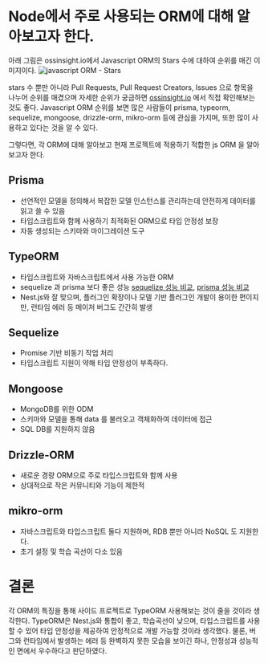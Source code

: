 # Node에서 주로 사용되는 ORM에 대해 알아보고자 한다.

아래 그림은 ossinsight.io에서 Javascript ORM의 Stars 수에 대하여 순위를 매긴 이미지이다.
![javascript ORM - Stars](https://github.com/user-attachments/assets/0d69ef3a-e605-401c-b913-72ce4c6e2ece)

stars 수 뿐만 아니라 Pull Requests, Pull Request Creators, Issues 으로 항목을 나누어 순위를 매겼으며 자세한 순위가 궁금하면 [ossinsight.io](https://ossinsight.io/collections/javascript-orm/?monthly-rankings=prs&historical-rankings=prs)
에서 직접 확인해보는 것도 좋다. 
Javascript ORM 순위를 보면 많은 사람들이 prisma, typeorm, sequelize, mongoose, drizzle-orm, mikro-orm 등에 관심을 가지며, 또한 많이 사용하고 있다는 것을 알 수 있다.

그렇다면, 각 ORM에 대해 알아보고 현재 프로젝트에 적용하기 적합한 js ORM 을 알아보고자 한다.

## Prisma
- 선언적인 모델을 정의해서 복잡한 모델 인스턴스를 관리하는데 안전하게 데이터를 읽고 쓸 수 있음
- 타입스크립트와 함께 사용하기 최적화된 ORM으로 타입 안정성 보장
- 자동 생성되는 스키마와 마이그레이션 도구

## TypeORM
- 타입스크립트와 자바스크립트에서 사용 가능한 ORM
- sequelize 과 prisma 보다 좋은 성능 [sequelize 성능 비교](https://kyungyeon.dev/posts/3), [prisma 성능 비교](https://wwlee94.github.io/category/blog/performance-comparison-prisma-typeorm/)
- Nest.js와 잘 맞으며, 플러그인 확장이나 모델 기반 플러그인 개발이 용이한 편이지만, 런타임 에러 등 메이저 버그도 간간히 발생

## Sequelize
- Promise 기반 비동기 작업 처리
- 타입스크립트 지원이 약해 타입 안정성이 부족하다.

## Mongoose
- MongoDB를 위한 ODM
- 스키마와 모델을 통해 data 를 불러오고 객체화하여 데이터에 접근
- SQL DB를 지원하지 않음

## Drizzle-ORM
- 새로운 경량 ORM으로 주로 타입스크립트와 함께 사용
- 상대적으로 작은 커뮤니티와 기능이 제한적
  
## mikro-orm
- 자바스크립트와 타입스크립트 둘다 지원하며, RDB 뿐만 아니라 NoSQL 도 지원한다.
- 초기 설정 및 학습 곡선이 다소 있음

# 결론
각 ORM의 특징을 통해 사이드 프로젝트로 TypeORM 사용해보는 것이 줄을 것이라 생각한다.
TypeORM은 Nest.js와 통합이 좋고, 학습곡선이 낮으며, 타입스크립트를 사용할 수 있어 타입 안정성을 제공하여 안정적으로 개발 가능할 것이라 생각했다.
물론, 버그와 런타임에서 발생하는 에러 등 완벽하지 못한 모습을 보이긴 하나, 안정성과 성능적인 면에서 우수하다고 판단하였다.
